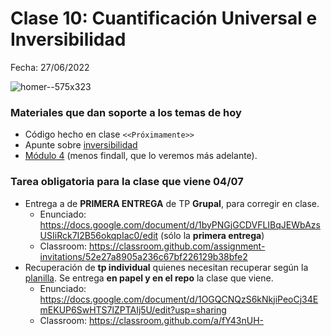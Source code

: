 # Clase 10: Cuantificación Universal e Inversibilidad

Fecha: 27/06/2022

![homer--575x323](https://github.com/pdepjm/bitacoras/assets/48812037/ede4f087-604e-400f-bdf9-d959842739fb)

### Materiales que dan soporte a los temas de hoy

* Código hecho en clase `<<Próximamente>>`
* Apunte sobre [inversibilidad](https://wiki.uqbar.org/wiki/articles/paradigma-logico---inversibilidad.html)
* [Módulo 4](https://drive.google.com/open?id=1GGair_St5yWvItKRZH-FY_X2CdDREr60TrsV0zSiO5I) (menos findall, que lo veremos más adelante).

### Tarea obligatoria para la clase que viene 04/07

* Entrega a de **PRIMERA ENTREGA** de TP **Grupal**, para corregir en clase. 
  * Enunciado: https://docs.google.com/document/d/1byPNGjGCDVFLIBqJEWbAzsUSIiRck7I2B56okqpIac0/edit (sólo la **primera entrega**)
  * Classroom: https://classroom.github.com/assignment-invitations/52e27a8905a236c67bf226129b38bfe2
* Recuperación de **tp individual** quienes necesitan recuperar según la [planilla](https://www.pdep.com.ar/cursos/jueves-ma%C3%B1ana#h.rpleemd37ibw). Se entrega **en papel y en el repo** la clase que viene.
  * Enunciado: https://docs.google.com/document/d/1OGQCNQzS6kNkjiPeoCj34EmEKUP6SwHTS7lZPTAIj5U/edit?usp=sharing
  * Classroom: https://classroom.github.com/a/fY43nUH-



